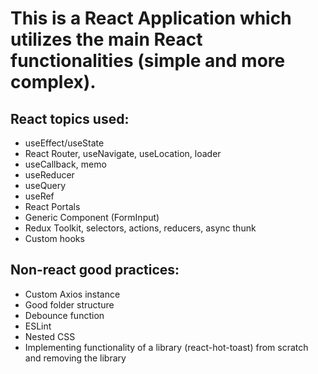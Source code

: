 # This is a React Application which utilizes the main React functionalities (simple and more complex).

## React topics used:

- useEffect/useState
- React Router, useNavigate, useLocation, loader
- useCallback, memo
- useReducer
- useQuery
- useRef
- React Portals
- Generic Component (FormInput)
- Redux Toolkit, selectors, actions, reducers, async thunk
- Custom hooks

## Non-react good practices:

- Custom Axios instance
- Good folder structure
- Debounce function
- ESLint
- Nested CSS
- Implementing functionality of a library (react-hot-toast) from scratch and removing the library
